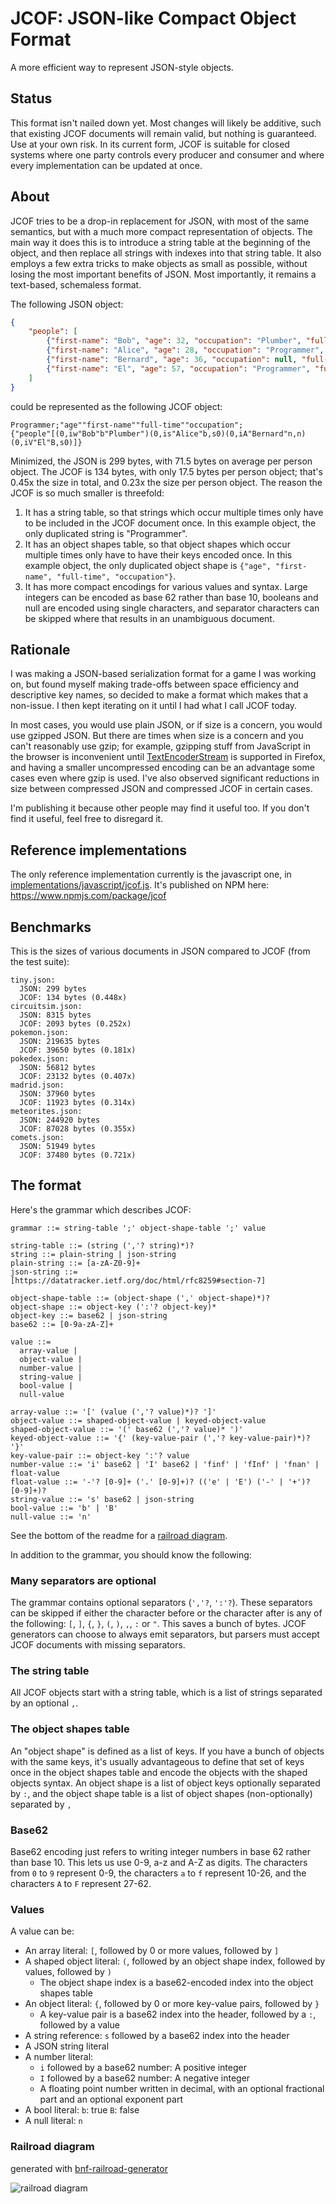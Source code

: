# JCOF: JSON-like Compact Object Format

A more efficient way to represent JSON-style objects.

## Status

This format isn't nailed down yet.
Most changes will likely be additive, such that existing JCOF documents will remain valid,
but nothing is guaranteed. Use at your own risk.
In its current form, JCOF is suitable for closed systems where one party controls every producer
and consumer and where every implementation can be updated at once.

## About

JCOF tries to be a drop-in replacement for JSON, with most of the same semantics, but with a much
more compact representation of objects. The main way it does this is to introduce a string table
at the beginning of the object, and then replace all strings with indexes into that string table.
It also employs a few extra tricks to make objects as small as possible, without losing the most
important benefits of JSON. Most importantly, it remains a text-based, schemaless format.

The following JSON object:

```json
{
	"people": [
		{"first-name": "Bob", "age": 32, "occupation": "Plumber", "full-time": true},
		{"first-name": "Alice", "age": 28, "occupation": "Programmer", "full-time": true},
		{"first-name": "Bernard", "age": 36, "occupation": null, "full-time": null},
		{"first-name": "El", "age": 57, "occupation": "Programmer", "full-time": false}
	]
}
```

could be represented as the following JCOF object:

```
Programmer;"age""first-name""full-time""occupation";
{"people"[(0,iw"Bob"b"Plumber")(0,is"Alice"b,s0)(0,iA"Bernard"n,n)(0,iV"El"B,s0)]}
```

Minimized, the JSON is 299 bytes, with 71.5 bytes on average per person object.
The JCOF is 134 bytes, with only 17.5 bytes per person object; that's 0.45x the size in total,
and 0.23x the size per person object.
The reason the JCOF is so much smaller is threefold:

1. It has a string table, so that strings which occur multiple times only have to be
   included in the JCOF document once. In this example object, the only duplicated string
   is "Programmer".
2. It has an object shapes table, so that object shapes which occur multiple times only have to
   have their keys encoded once. In this example object, the only duplicated object shape
   is `{"age", "first-name", "full-time", "occupation"}`.
3. It has more compact encodings for various values and syntax.
   Large integers can be encoded as base 62 rather than base 10,
   booleans and null are encoded using single characters,
   and separator characters can be skipped where that results in an unambiguous document.

## Rationale

I was making a JSON-based serialization format for a game I was working on, but found myself
making trade-offs between space efficiency and descriptive key names, so decided to make
a format which makes that a non-issue. I then kept iterating on it until I had
what I call JCOF today.

In most cases, you would use plain JSON, or if size is a concern, you would use gzipped JSON.
But there are times when size is a concern and you can't reasonably use gzip; for example,
gzipping stuff from JavaScript in the browser is inconvenient until
[TextEncoderStream](https://developer.mozilla.org/en-US/docs/Web/API/TextEncoderStream)
is supported in Firefox, and having a smaller uncompressed encoding can be an advantage
some cases even where gzip is used.
I've also observed significant reductions in size between compressed JSON and compressed JCOF
in certain cases.

I'm publishing it because other people may find it useful too.
If you don't find it useful, feel free to disregard it.

## Reference implementations

The only reference implementation currently is the javascript one, in
[implementations/javascript/jcof.js](implementations/javascript/jcof.js).
It's published on NPM here: https://www.npmjs.com/package/jcof

## Benchmarks

This is the sizes of various documents in JSON compared to JCOF (from the test suite):

```
tiny.json:
  JSON: 299 bytes
  JCOF: 134 bytes (0.448x)
circuitsim.json:
  JSON: 8315 bytes
  JCOF: 2093 bytes (0.252x)
pokemon.json:
  JSON: 219635 bytes
  JCOF: 39650 bytes (0.181x)
pokedex.json:
  JSON: 56812 bytes
  JCOF: 23132 bytes (0.407x)
madrid.json:
  JSON: 37960 bytes
  JCOF: 11923 bytes (0.314x)
meteorites.json:
  JSON: 244920 bytes
  JCOF: 87028 bytes (0.355x)
comets.json:
  JSON: 51949 bytes
  JCOF: 37480 bytes (0.721x)
````

## The format

Here's the grammar which describes JCOF:

```ebnf
grammar ::= string-table ';' object-shape-table ';' value

string-table ::= (string (','? string)*)?
string ::= plain-string | json-string
plain-string ::= [a-zA-Z0-9]+
json-string ::= [https://datatracker.ietf.org/doc/html/rfc8259#section-7]

object-shape-table ::= (object-shape (',' object-shape)*)?
object-shape ::= object-key (':'? object-key)*
object-key ::= base62 | json-string
base62 ::= [0-9a-zA-Z]+

value ::=
  array-value |
  object-value |
  number-value |
  string-value |
  bool-value |
  null-value

array-value ::= '[' (value (','? value)*)? ']'
object-value ::= shaped-object-value | keyed-object-value
shaped-object-value ::= '(' base62 (','? value)* ')'
keyed-object-value ::= '{' (key-value-pair (','? key-value-pair)*)? '}'
key-value-pair ::= object-key ':'? value
number-value ::= 'i' base62 | 'I' base62 | 'finf' | 'fInf' | 'fnan' | float-value
float-value ::= '-'? [0-9]+ ('.' [0-9]+)? (('e' | 'E') ('-' | '+')? [0-9]+)?
string-value ::= 's' base62 | json-string
bool-value ::= 'b' | 'B'
null-value ::= 'n'
```

See the bottom of the readme for a [railroad diagram](#railroad-diagram).

In addition to the grammar, you should know the following:

### Many separators are optional

The grammar contains optional separators (`','?`, `':'?`). These separators can be skipped
if either the character before or the character after is any of the following:
`[`, `]`, `{`, `}`, `(`, `)`, `,`, `:` or `"`. This saves a bunch of bytes.
JCOF generators can choose to always emit separators, but parsers must accept
JCOF documents with missing separators.

### The string table

All JCOF objects start with a string table, which is a list of strings separated by
an optional `,`.

### The object shapes table

An "object shape" is defined as a list of keys. If you have a bunch of objects with
the same keys, it's usually advantageous to define that set of keys once in the
object shapes table and encode the objects with the shaped objects syntax.
An object shape is a list of object keys optionally separated by `:`,
and the object shape table is a list of object shapes (non-optionally) separated by `,`

### Base62

Base62 encoding just refers to writing integer numbers in base 62 rather than base 10.
This lets us use 0-9, a-z and A-Z as digits. The characters from `0` to `9` represent
0-9, the characters `a` to `f` represent 10-26, and the characters `A` to `F` represent
27-62.

### Values

A value can be:

* An array literal: `[`, followed by 0 or more values, followed by `]`
* A shaped object literal: `(`, followed by an object shape index, followed by values, followed by `)`
	* The object shape index is a base62-encoded index into the object shapes table
* An object literal: `{`, followed by 0 or more key-value pairs, followed by `}`
	* A key-value pair is a base62 index into the header, followed by a `:`, followed by a value
* A string reference: `s` followed by a base62 index into the header
* A JSON string literal
* A number literal:
	* `i` followed by a base62 number: A positive integer
	* `I` followed by a base62 number: A negative integer
	* A floating point number written in decimal, with an optional fractional part and
	  an optional exponent part
* A bool literal:
	`b`: true
	`B`: false
* A null literal: `n`

### Railroad diagram

generated with
[bnf-railroad-generator](https://github.com/mortie/bnf-railroad-generator)

![railroad diagram](railroad-diagram.png)
